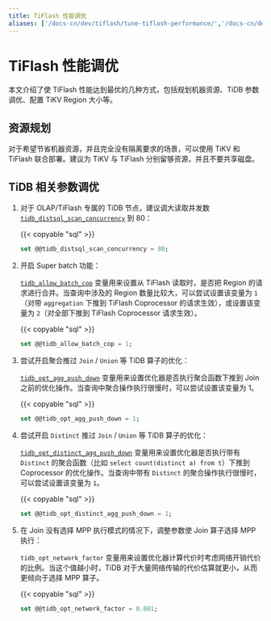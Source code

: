 ```yaml
---
title: TiFlash 性能调优
aliases: ['/docs-cn/dev/tiflash/tune-tiflash-performance/','/docs-cn/dev/reference/tiflash/tune-performance/']
---
```


# TiFlash 性能调优

本文介绍了使 TiFlash 性能达到最优的几种方式，包括规划机器资源、TiDB 参数调优、配置 TiKV Region 大小等。

## 资源规划

对于希望节省机器资源，并且完全没有隔离要求的场景，可以使用 TiKV 和 TiFlash 联合部署。建议为 TiKV 与 TiFlash 分别留够资源，并且不要共享磁盘。

## TiDB 相关参数调优

1. 对于 OLAP/TiFlash 专属的 TiDB 节点，建议调大读取并发数 [`tidb_distsql_scan_concurrency`](/system-variables.md#tidb_distsql_scan_concurrency) 到 80：

    {{< copyable "sql" >}}

    ```sql
    set @@tidb_distsql_scan_concurrency = 80;
    ```

2. 开启 Super batch 功能：

    [`tidb_allow_batch_cop`](/system-variables.md#tidb_allow_batch_cop-从-v40-版本开始引入) 变量用来设置从 TiFlash 读取时，是否把 Region 的请求进行合并。当查询中涉及的 Region 数量比较大，可以尝试设置该变量为 `1`（对带 `aggregation` 下推到 TiFlash Coprocessor 的请求生效），或设置该变量为 `2`（对全部下推到 TiFlash Coprocessor 请求生效）。

    {{< copyable "sql" >}}

    ```sql
    set @@tidb_allow_batch_cop = 1;
    ```

3. 尝试开启聚合推过 `Join` / `Union` 等 TiDB 算子的优化：

    [`tidb_opt_agg_push_down`](/system-variables.md#tidb_opt_agg_push_down) 变量用来设置优化器是否执行聚合函数下推到 Join 之前的优化操作。当查询中聚合操作执行很慢时，可以尝试设置该变量为 1。

    {{< copyable "sql" >}}

    ```sql
    set @@tidb_opt_agg_push_down = 1;
    ```

4. 尝试开启 `Distinct` 推过 `Join` / `Union` 等 TiDB 算子的优化：

    [`tidb_opt_distinct_agg_push_down`](/system-variables.md#tidb_opt_distinct_agg_push_down) 变量用来设置优化器是否执行带有 `Distinct` 的聚合函数（比如 `select count(distinct a) from t`）下推到 Coprocessor 的优化操作。当查询中带有 `Distinct` 的聚合操作执行很慢时，可以尝试设置该变量为 `1`。

    {{< copyable "sql" >}}

    ```sql
    set @@tidb_opt_distinct_agg_push_down = 1;
    ```

5. 在 Join 没有选择 MPP 执行模式的情况下，调整参数使 Join 算子选择 MPP 执行：

    `tidb_opt_network_factor` 变量用来设置优化器计算代价时考虑网络开销代价的比例。当这个值越小时，TiDB 对于大量网络传输的代价估算就更小，从而更倾向于选择 MPP 算子。

    {{< copyable "sql" >}}

    ```sql
    set @@tidb_opt_network_factor = 0.001;
    ```